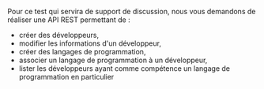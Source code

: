 

Pour ce test qui servira de support de discussion, nous vous demandons de réaliser une API REST permettant de :

* créer des développeurs,
* modifier les informations d'un développeur,
* créer des langages de programmation,
* associer un langage de programmation à un développeur,
* lister les développeurs ayant comme compétence un langage de programmation en particulier



